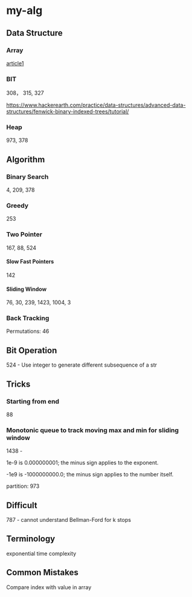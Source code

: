 # my-alg

## Data Structure

### Array



[article1](https://github.com/labuladong/fucking-algorithm/blob/master/%E6%95%B0%E6%8D%AE%E7%BB%93%E6%9E%84%E7%B3%BB%E5%88%97/%E5%8D%95%E8%B0%83%E6%A0%88.md)


### BIT
308， 315, 327

https://www.hackerearth.com/practice/data-structures/advanced-data-structures/fenwick-binary-indexed-trees/tutorial/


### Heap
973, 378


## Algorithm

### Binary Search

4, 209, 378

### Greedy

253

### Two Pointer

167, 88, 524

#### Slow Fast Pointers
142

#### Sliding Window
76, 30, 239, 1423, 1004, 3

### Back Tracking

Permutations: 46


## Bit Operation

524 - Use integer to generate different subsequence of a str 


## Tricks
### Starting from end
88
### Monotonic queue to track moving max and min for sliding window
1438 - 

1e-9 is 0.000000001; the minus sign applies to the exponent.

-1e9 is -1000000000.0; the minus sign applies to the number itself.

partition: 973


## Difficult
787 - cannot understand Bellman-Ford for k stops


## Terminology
exponential time complexity

## Common Mistakes
Compare index with value in array